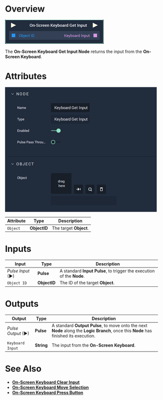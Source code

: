 # Overview

![The On-Screen Keyboard Get Input Node.](../../../.gitbook/assets/node-onscreen-keyboard-get-input.png)

The **On-Screen Keyboard Get Input Node** returns the input from the **On-Screen Keyboard**.

# Attributes

![The On-Screen Keyboard Get Input Node Attributes.](../../../.gitbook/assets/node-onscreen-keyboard-get-input-attr.png)

|Attribute|Type|Description|
|---|---|---|
|`Object`|**ObjectID**|The target **Object**.|

# Inputs

|Input|Type|Description|
|---|---|---|
|*Pulse Input* (►)|**Pulse**|A standard **Input Pulse**, to trigger the execution of the **Node**.|
|`Object ID`|**ObjectID**|The ID of the target **Object**.|

# Outputs

|Output|Type|Description|
|---|---|---|
|*Pulse Output* (►)|**Pulse**|A standard **Output Pulse**, to move onto the next **Node** along the **Logic Branch**, once this **Node** has finished its execution.|
|`Keyboard Input`|**String**|The input from the **On-Screen Keyboard**.|

# See Also

* [**On-Screen Keyboard Clear Input**](onscreenkeyboardclearinput.md)
* [**On-Screen Keyboard Move Selection**](onscreenkeyboardmoveselection.md)
* [**On-Screen Keyboard Press Button**](onscreenkeyboardpressbutton.md)


